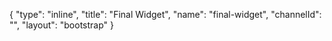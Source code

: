 {
    "type": "inline",
    "title": "Final Widget",
    "name": "final-widget",
    "channelId": "",
    "layout": "bootstrap"
}